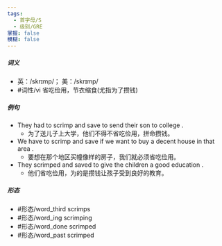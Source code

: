 ```yaml
---
tags:
  - 首字母/S
  - 级别/GRE
掌握: false
模糊: false
---
```

##### 词义
- 英：/skrɪmp/； 美：/skrɪmp/
- #词性/vi  省吃俭用，节衣缩食(尤指为了攒钱)
##### 例句
- They had to scrimp and save to send their son to college .
	- 为了送儿子上大学，他们不得不省吃俭用，拼命攒钱。
- We have to scrimp and save if we want to buy a decent house in that area .
	- 要想在那个地区买幢像样的房子，我们就必须省吃俭用。
- They scrimped and saved to give the children a good education .
	- 他们省吃俭用，为的是攒钱让孩子受到良好的教育。
##### 形态
- #形态/word_third scrimps
- #形态/word_ing scrimping
- #形态/word_done scrimped
- #形态/word_past scrimped
